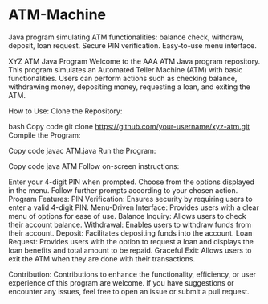 # ATM-Machine
Java program simulating ATM functionalities: balance check, withdraw, deposit, loan request. Secure PIN verification. Easy-to-use menu interface.

XYZ ATM Java Program
Welcome to the AAA ATM Java program repository. This program simulates an Automated Teller Machine (ATM) with basic functionalities. Users can perform actions such as checking balance, withdrawing money, depositing money, requesting a loan, and exiting the ATM.

How to Use:
Clone the Repository:

bash
Copy code
git clone https://github.com/your-username/xyz-atm.git
Compile the Program:

Copy code
javac ATM.java
Run the Program:

Copy code
java ATM
Follow on-screen instructions:

Enter your 4-digit PIN when prompted.
Choose from the options displayed in the menu.
Follow further prompts according to your chosen action.
Program Features:
PIN Verification: Ensures security by requiring users to enter a valid 4-digit PIN.
Menu-Driven Interface: Provides users with a clear menu of options for ease of use.
Balance Inquiry: Allows users to check their account balance.
Withdrawal: Enables users to withdraw funds from their account.
Deposit: Facilitates depositing funds into the account.
Loan Request: Provides users with the option to request a loan and displays the loan benefits and total amount to be repaid.
Graceful Exit: Allows users to exit the ATM when they are done with their transactions. 

Contribution:
Contributions to enhance the functionality, efficiency, or user experience of this program are welcome. If you have suggestions or encounter any issues, feel free to open an issue or submit a pull request.

